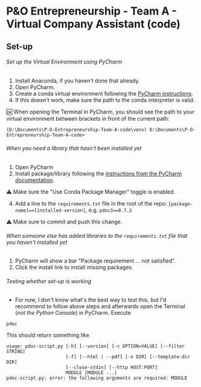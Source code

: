 # P&O Entrepreneurship - Team A - Virtual Company Assistant (code)

## Set-up
###### Set up the Virtual Environment using PyCharm
1. Install Anaconda, if you haven't done that already.
2. Open PyCharm.
3. Create a conda virtual environment following the [PyCharm instructions](https://www.jetbrains.com/help/pycharm/conda-support-creating-conda-virtual-environment.html).
4. If this doesn't work, make sure the path to the conda interpreter is valid.

:ok: When opening the Terminal in PyCharm, you should see the path to your virtual environment between brackets in front of the current path:
```
(D:\Documents\P-O-Entrepreneurship-Team-A-code\venv) D:\Documents\P-O-Entrepreneurship-Team-A-code>
```

###### When you need a library that hasn't been installed yet
1. Open PyCharm
2. Install package/library following the [instructions from the PyCharm documentation](https://www.jetbrains.com/help/pycharm/installing-uninstalling-and-upgrading-packages.html).

:warning: Make sure the "Use Conda Package Manager" toggle is enabled.

4. Add a line to the `requirements.txt` file in the root of the repo: `[package-name]==[installed-version]`, e.g. `pdoc3==0.7.2`

:warning: Make sure to commit and push this change.

###### When someone else has added libraries to the `requirements.txt` file that you haven't installed yet
1. PyCharm will show a bar "Package requirement	... not satisfied".
2. Click the install link to install missing packages.

###### Testing whether set-up is working
- For now, I don't know what's the best way to test this, but I'd recommend to follow above steps and afterwards open the Terminal (*not the Python Console*) in PyCharm.
Execute
```
pdoc
```
This should return something like
```
usage: pdoc-script.py [-h] [--version] [-c OPTION=VALUE] [--filter STRING]
                      [-f] [--html | --pdf] [-o DIR] [--template-dir DIR]
                      [--close-stdin] [--http HOST:PORT]
                      MODULE [MODULE ...]
pdoc-script.py: error: the following arguments are required: MODULE
```
